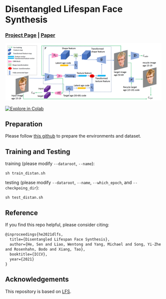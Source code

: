 # Disentangled Lifespan Face Synthesis
### [Project Page](https://senhe.github.io/projects/iccv_2021_lifespan_face/) | [Paper](https://senhe.github.io/projects/iccv_2021_lifespan_face/)

<div align="center">
<img src=./fig/archi.png width="1200">
</div>

[![Explore in Colab](https://colab.research.google.com/assets/colab-badge.svg)](https://colab.research.google.com/drive/1fgVAoxCSaqPkj0rUK4RmBh7GTQRqLNpE?usp=sharing)<br>

## Preparation

Please follow [this github](https://github.com/royorel/Lifespan_Age_Transformation_Synthesis) to prepare the environments and dataset.

## Training and Testing
training (please modify `--dataroot`, `--name`):
```
sh train_distan.sh
```
testing (please modify `--dataroot`, `--name`, `--which_epoch`, and `--checkpoing_dir`):
```
sh test_distan.sh
```

## Reference

If you find this repo helpful, please consider citing:

```
@inproceedings{he2021dlfs,
  title={Disentangled Lifespan Face Synthesis},
  author={He, Sen and Liao, Wentong and Yang, Michael and Song, Yi-Zhe and Rosenhahn, Bodo and Xiang, Tao},
  booktitle={ICCV},
  year={2021}
}
```

## Acknowledgements

This repository is based on [LFS](https://github.com/royorel/Lifespan_Age_Transformation_Synthesis).
